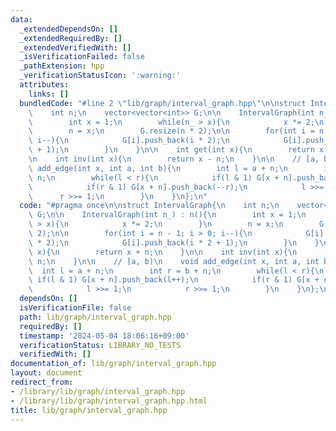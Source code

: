 ```yaml
---
data:
  _extendedDependsOn: []
  _extendedRequiredBy: []
  _extendedVerifiedWith: []
  _isVerificationFailed: false
  _pathExtension: hpp
  _verificationStatusIcon: ':warning:'
  attributes:
    links: []
  bundledCode: "#line 2 \"lib/graph/interval_graph.hpp\"\n\nstruct IntervalGraph{\n\
    \    int n;\n    vector<vector<int>> G;\n\n    IntervalGraph(int n_) : n(){\n\
    \        int x = 1;\n        while(n_ > x){\n            x *= 2;\n        }\n\
    \        n = x;\n        G.resize(n * 2);\n\n        for(int i = n - 1; i > 0;\
    \ i--){\n            G[i].push_back(i * 2);\n            G[i].push_back(i * 2\
    \ + 1);\n        }\n    }\n\n    int get(int x){\n        return x + n;\n    }\n\
    \n    int inv(int x){\n        return x - n;\n    }\n\n    // [a, b)\n    void\
    \ add_edge(int x, int a, int b){\n        int l = a + n;\n        int r = b +\
    \ n;\n        while(l < r){\n            if(l & 1) G[x + n].push_back(l++);\n\
    \            if(r & 1) G[x + n].push_back(--r);\n            l >>= 1;\n      \
    \      r >>= 1;\n        }\n    }\n};\n"
  code: "#pragma once\n\nstruct IntervalGraph{\n    int n;\n    vector<vector<int>>\
    \ G;\n\n    IntervalGraph(int n_) : n(){\n        int x = 1;\n        while(n_\
    \ > x){\n            x *= 2;\n        }\n        n = x;\n        G.resize(n *\
    \ 2);\n\n        for(int i = n - 1; i > 0; i--){\n            G[i].push_back(i\
    \ * 2);\n            G[i].push_back(i * 2 + 1);\n        }\n    }\n\n    int get(int\
    \ x){\n        return x + n;\n    }\n\n    int inv(int x){\n        return x -\
    \ n;\n    }\n\n    // [a, b)\n    void add_edge(int x, int a, int b){\n      \
    \  int l = a + n;\n        int r = b + n;\n        while(l < r){\n           \
    \ if(l & 1) G[x + n].push_back(l++);\n            if(r & 1) G[x + n].push_back(--r);\n\
    \            l >>= 1;\n            r >>= 1;\n        }\n    }\n};\n"
  dependsOn: []
  isVerificationFile: false
  path: lib/graph/interval_graph.hpp
  requiredBy: []
  timestamp: '2024-05-04 18:06:16+09:00'
  verificationStatus: LIBRARY_NO_TESTS
  verifiedWith: []
documentation_of: lib/graph/interval_graph.hpp
layout: document
redirect_from:
- /library/lib/graph/interval_graph.hpp
- /library/lib/graph/interval_graph.hpp.html
title: lib/graph/interval_graph.hpp
---
```

